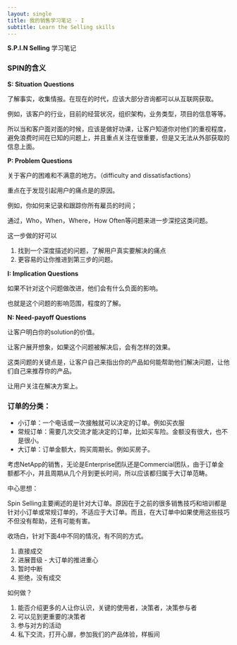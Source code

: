 ```yaml
---
layout: single
title: 我的销售学习笔记 - I
subtitle: Learn the Selling skills
---
```


**S.P.I.N Selling** 学习笔记

### SPIN的含义

**S: Situation Questions**

了解事实，收集情报。在现在的时代，应该大部分咨询都可以从互联网获取。

例如，该客户的行业，目前的经营状况，组织架构，业务类型，项目的信息等等。

所以当和客户面对面的时候，应该是做好功课，让客户知道你对他们的重视程度，避免浪费时间在已知的问题上，并且重点关注在很重要，但是又无法从外部获取的信息上面。

**P: Problem Questions**

关于客户的困难和不满意的地方。（difficulty and dissatisfactions）

重点在于发现引起用户的痛点是的原因。

例如，你如何来记录和跟踪你所有雇员的时间；

通过，Who，When，Where，How Often等问题来进一步深挖这类问题。

这一步做的好可以

1. 找到一个深度描述的问题，了解用户真实要解决的痛点
2. 更容易的让你推进到第三步的问题。

**I: Implication Questions**

如果不针对这个问题做改进，他们会有什么负面的影响。

也就是这个问题的影响范围，程度的了解。

**N: Need-payoff Questions**

让客户明白你的solution的价值。

让客户展开想象，如果这个问题被解决后，会有怎样的效果。

这类问题的关键点是，让客户自己来指出你的产品如何能帮助他们解决问题，让他们自己来推荐你的产品。

让用户关注在解决方案上。

### 订单的分类：

- 小订单：一个电话或一次接触就可以决定的订单。例如买衣服
- 常规订单：需要几次交流才能决定的订单，比如买车险。金额没有很大，也不是很小。
- 大订单：订单金额大，购买周期长。例如买房子。

考虑NetApp的销售，无论是Enterprise团队还是Commercial团队，由于订单金额都不小，并且周期从几个月到更长时间，所以应该都归属于大订单范畴。

中心思想：

Spin Selling主要阐述的是针对大订单。原因在于之前的很多销售技巧和培训都是针对小订单或常规订单的，不适应于大订单。而且，在大订单中如果使用这些技巧不但没有帮助，还有可能有害。

收场白，针对下面4中不同的情况，有不同的方式。

1. 直接成交
2. 进展晋级 - 大订单的推进重心
3. 暂时中断
4. 拒绝，没有成交

如何做？

1. 能否介绍更多的人让你认识，关键的使用者，决策者，决策参与者
2. 可以见到更重要的决策者
3. 参与对方的活动
4. 私下交流，打开心扉，参加我们的产品体验，样板间

